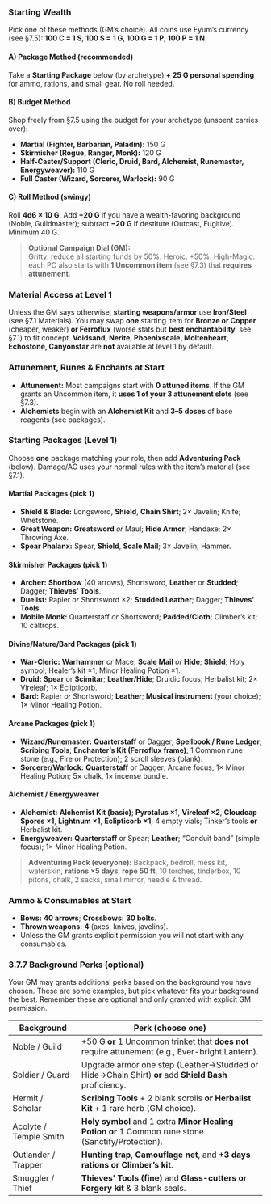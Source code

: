 ### Starting Wealth
Pick one of these methods (GM’s choice). All coins use Eyum’s currency (see §7.5): **100 C = 1 S**, **100 S = 1 G**, **100 G = 1 P**, **100 P = 1 N**.
#### A) Package Method (recommended)
Take a **Starting Package** below (by archetype) **+ 25 G personal spending** for ammo, rations, and small gear. No roll needed.
#### B) Budget Method
Shop freely from §7.5 using the budget for your archetype (unspent carries over):
- **Martial (Fighter, Barbarian, Paladin):** 150 G
- **Skirmisher (Rogue, Ranger, Monk):** 120 G
- **Half-Caster/Support (Cleric, Druid, Bard, Alchemist, Runemaster, Energyweaver):** 110 G
- **Full Caster (Wizard, Sorcerer, Warlock):** 90 G
#### C) Roll Method (swingy)
Roll **4d6 × 10 G**. Add **+20 G** if you have a wealth-favoring background (Noble, Guildmaster); subtract **−20 G** if destitute (Outcast, Fugitive). Minimum 40 G.

> **Optional Campaign Dial (GM):**  
> Gritty: reduce all starting funds by 50%. Heroic: +50%. High-Magic: each PC also starts with **1 Uncommon item** (see §7.3) that **requires attunement**.
### Material Access at Level 1
Unless the GM says otherwise, **starting weapons/armor** use **Iron/Steel** (see §7.1 Materials). You may swap **one** starting item for **Bronze or Copper** (cheaper, weaker) **or Ferroflux** (worse stats but **best enchantability**, see §7.1) to fit concept. **Voidsand, Nerite, Phoenixscale, Moltenheart, Echostone, Canyonstar** are **not** available at level 1 by default.
### Attunement, Runes & Enchants at Start
- **Attunement:** Most campaigns start with **0 attuned items**. If the GM grants an Uncommon item, it **uses 1 of your 3 attunement slots** (see §7.3).
- **Alchemists** begin with an **Alchemist Kit** and **3–5 doses** of base reagents (see packages).
### Starting Packages (Level 1)
Choose **one** package matching your role, then add **Adventuring Pack** (below). Damage/AC uses your normal rules with the item’s material (see §7.1).
#### Martial Packages (pick 1)
- **Shield & Blade:** Longsword, **Shield**, **Chain Shirt**; 2× Javelin; Knife; Whetstone.
- **Great Weapon:** **Greatsword** _or_ Maul; **Hide Armor**; Handaxe; 2× Throwing Axe.
- **Spear Phalanx:** Spear, **Shield**, **Scale Mail**; 3× Javelin; Hammer.
#### Skirmisher Packages (pick 1)
- **Archer:** **Shortbow** (40 arrows), Shortsword, **Leather** or **Studded**; Dagger; **Thieves’ Tools**.
- **Duelist:** Rapier _or_ Shortsword ×2; **Studded Leather**; Dagger; **Thieves’ Tools**.
- **Mobile Monk:** Quarterstaff _or_ Shortsword; **Padded/Cloth**; Climber’s kit; 10 caltrops.
#### Divine/Nature/Bard Packages (pick 1)
- **War-Cleric:** **Warhammer** _or_ Mace; **Scale Mail** _or_ **Hide**; **Shield**; Holy symbol; Healer’s kit ×1; Minor Healing Potion ×1.
- **Druid:** **Spear** or **Scimitar**; **Leather/Hide**; Druidic focus; Herbalist kit; 2× Vireleaf; 1× Eclipticorb.
- **Bard:** Rapier _or_ Shortsword; **Leather**; **Musical instrument** (your choice); 1× Minor Healing Potion.
#### Arcane Packages (pick 1)
- **Wizard/Runemaster:** **Quarterstaff** or Dagger; **Spellbook / Rune Ledger**; **Scribing Tools**; **Enchanter’s Kit (Ferroflux frame)**; 1 Common rune stone (e.g., Fire or Protection); 2 scroll sleeves (blank).
- **Sorcerer/Warlock:** **Quarterstaff** or Dagger; Arcane focus; 1× Minor Healing Potion; 5× chalk, 1× incense bundle.
#### Alchemist / Energyweaver
- **Alchemist:** **Alchemist Kit (basic)**; **Pyrotalus ×1**, **Vireleaf ×2**, **Cloudcap Spores ×1**, **Lightnum ×1**, **Eclipticorb ×1**; 4 empty vials; Tinker’s tools **or** Herbalist kit.
- **Energyweaver:** **Quarterstaff** or Spear; **Leather**; “Conduit band” (simple focus); 1× Minor Healing Potion.

> **Adventuring Pack (everyone):** Backpack, bedroll, mess kit, waterskin, **rations ×5 days**, **rope 50 ft**, 10 torches, tinderbox, 10 pitons, chalk, 2 sacks, small mirror, needle & thread.
### Ammo & Consumables at Start
- **Bows:** **40 arrows**; **Crossbows:** **30 bolts**.
- **Thrown weapons:** **4** (axes, knives, javelins).
- Unless the GM grants explicit permission you will not start with any consumables. 
### 3.7.7 Background Perks (optional)
Your GM may grants additional perks based on the background you have chosen. These are some examples, but pick whatever fits your background the best. Remember these are optional and only granted with explicit GM permission. 

|Background|Perk (choose one)|
|---|---|
|Noble / Guild|+50 G **or** 1 Uncommon trinket that **does not** require attunement (e.g., Ever-bright Lantern).|
|Soldier / Guard|Upgrade armor one step (Leather→Studded or Hide→Chain Shirt) **or** add **Shield Bash** proficiency.|
|Hermit / Scholar|**Scribing Tools** + 2 blank scrolls **or** **Herbalist Kit** + 1 rare herb (GM choice).|
|Acolyte / Temple Smith|**Holy symbol** and 1 extra **Minor Healing Potion** **or** 1 Common rune stone (Sanctify/Protection).|
|Outlander / Trapper|**Hunting trap**, **Camouflage net**, and **+3 days rations** **or** **Climber’s kit**.|
|Smuggler / Thief|**Thieves’ Tools (fine)** and **Glass-cutters** **or** **Forgery kit** & 3 blank seals.|
